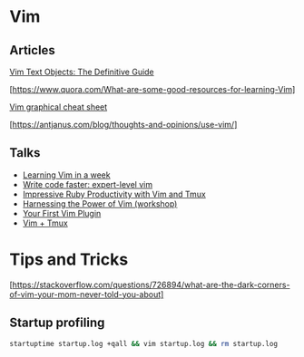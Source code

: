 # Vim

## Articles

[Vim Text Objects: The Definitive Guide](https://blog.carbonfive.com/2011/10/17/vim-text-objects-the-definitive-guide/)

[https://www.quora.com/What-are-some-good-resources-for-learning-Vim]

[Vim graphical cheat sheet](http://www.viemu.com/vi-vim-cheat-sheet.gif)

[https://antjanus.com/blog/thoughts-and-opinions/use-vim/]


## Talks

+ [Learning Vim in a week](https://www.youtube.com/watch?v=_NUO4JEtkDw)
+ [Write code faster: expert-level vim](http://youtu.be/SkdrYWhh-8s)
+ [Impressive Ruby Productivity with Vim and Tmux](http://youtu.be/9jzWDr24UHQ)
+ [Harnessing the Power of Vim (workshop)](https://teamtreehouse.com/library/harnessing-the-power-of-vim)
+ [Your First Vim Plugin](https://youtu.be/lwD8G1P52Sk)
+ [Vim + Tmux](https://youtu.be/5r6yzFEXajQ)

# Tips and Tricks

[https://stackoverflow.com/questions/726894/what-are-the-dark-corners-of-vim-your-mom-never-told-you-about]

## Startup profiling

```bash
startuptime startup.log +qall && vim startup.log && rm startup.log
```
